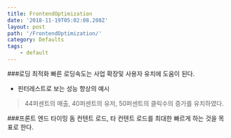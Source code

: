 ```yaml
---
title: FrontendOptimization
date: '2018-11-19T05:02:08.208Z'
layout: post
path: '/FrontendOptimization/'
category: Defaults
tags:
	- default
---
```


###로딩 최적화
빠른 로딩속도는 사업 확장및 사용자 유치에 도움이 된다.

- 핀터레스트로 보는 성능 향상의 예시
> 44퍼센트의 매출, 40퍼센트의 유저, 50퍼센트의 클릭수의 증가를 유치하였다.

###프론트 엔드 타이밍
돔 컨텐트 로드, 타 컨텐트 로드를 최대한 빠르게 하는 것을 목표로 한다.